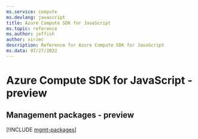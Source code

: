 ```yaml
---
ms.service: compute
ms.devlang: javascript
title: Azure Compute SDK for JavaScript
ms.topic: reference
ms.author: jeffish
author: xirzec
description: Reference for Azure Compute SDK for JavaScript
ms.data: 07/27/2022
---
```

# Azure Compute SDK for JavaScript - preview

## Management packages - preview
[!INCLUDE [mgmt-packages](compute-mgmt-index.md)]